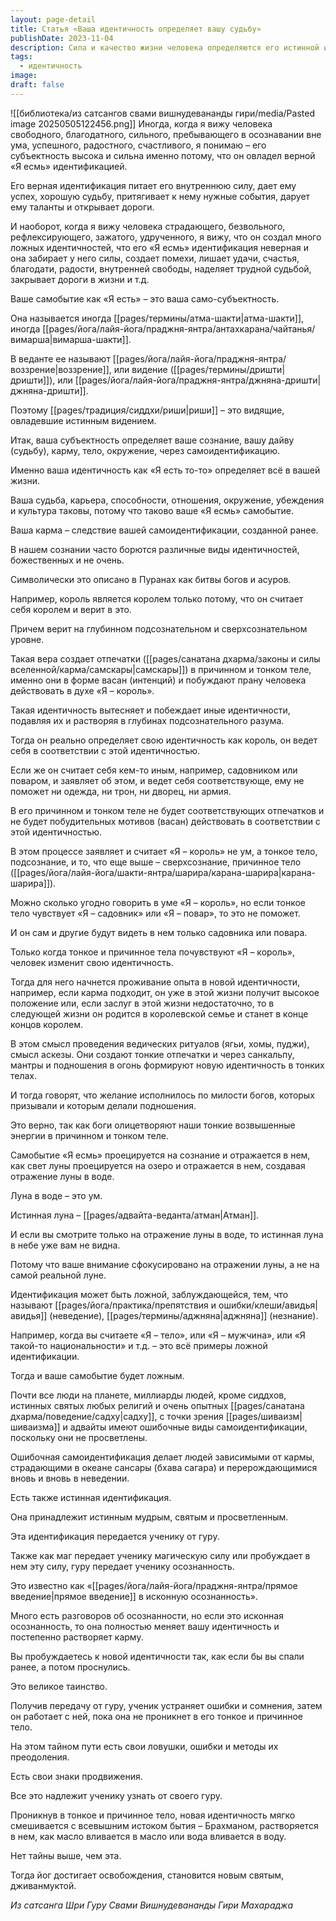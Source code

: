 ```yaml
---
layout: page-detail
title: Статья «Ваша идентичность определяет вашу судьбу»
publishDate: 2023-11-04
description: Сила и качество жизни человека определяются его истинной или ложной самоидентификацией «Я есмь» – верная идентичность питает успех, а ложная приводит к страданиям и зависимости от кармы. Истинная идентификация передается от гуру через прямое введение в осознанность, что постепенно растворяет карму и ведет к освобождению.
tags:
  - идентичность
image: 
draft: false
---
```

![[библиотека/из сатсангов свами вишнудевананды гири/media/Pasted image 20250505122456.png]]
Иногда, когда я вижу человека свободного, благодатного, сильного, пребывающего в осознавании вне ума, успешного, радостного, счастливого, я понимаю – его субъектность высока и сильна именно потому, что он овладел верной «Я есмь» идентификацией.

 Его верная идентификация питает его внутреннюю силу, дает ему успех, хорошую судьбу, притягивает к нему нужные события, дарует ему таланты и открывает дороги.

 И наоборот, когда я вижу человека страдающего, безвольного, рефлексирующего, зажатого, удрученного, я вижу, что он создал много ложных идентичностей, что его «Я есмь» идентификация неверная и она забирает у него силы, создает помехи, лишает удачи, счастья, благодати, радости, внутренней свободы, наделяет трудной судьбой, закрывает дороги в жизни и т.д.

 Ваше самобытие как «Я есть» – это ваша само-субъектность.

 Она называется иногда [[pages/термины/атма-шакти|атма-шакти]], иногда [[pages/йога/лайя-йога/праджня-янтра/антахкарана/чайтанья/вимарша|вимарша-шакти]].

 В веданте ее называют [[pages/йога/лайя-йога/праджня-янтра/воззрение|воззрение]], или видение ([[pages/термины/дришти|дришти]]), или [[pages/йога/лайя-йога/праджня-янтра/джняна-дришти|джняна-дришти]].

 Поэтому [[pages/традиция/сиддхи/риши|риши]] – это видящие, овладевшие истинным видением.

 Итак, ваша субъектность определяет ваше сознание, вашу дайву (судьбу), карму, тело, окружение, через самоидентификацию.

 Именно ваша идентичность как «Я есть то-то» определяет всё в вашей жизни.

 Ваша судьба, карьера, способности, отношения, окружение, убеждения и культура таковы, потому что таково ваше «Я есмь» самобытие.

 Ваша карма – следствие вашей самоидентификации, созданной ранее.

 В нашем сознании часто борются различные виды идентичностей, божественных и не очень.

 Символически это описано в Пуранах как битвы богов и асуров.

 Например, король является королем только потому, что он считает себя королем и верит в это. 

 Причем верит на глубинном подсознательном и сверхсознательном уровне.

 Такая вера создает отпечатки ([[pages/санатана дхарма/законы и силы вселенной/карма/самскары|самскары]]) в причинном и тонком теле, именно они в форме васан (интенций) и побуждают прану человека действовать в духе «Я – король».

 Такая идентичность вытесняет и побеждает иные идентичности, подавляя их и растворяя в глубинах подсознательного разума.

 Тогда он реально определяет свою идентичность как король, он ведет себя в соответствии с этой идентичностью.

 Если же он считает себя кем-то иным, например, садовником или поваром, и заявляет об этом, и ведет себя соответствующе, ему не поможет ни одежда, ни трон, ни дворец, ни армия.

 В его причинном и тонком теле не будет соответствующих отпечатков и не будет побудительных мотивов (васан) действовать в соответствии с этой идентичностью.

 В этом процессе заявляет и считает «Я – король» не ум, а тонкое тело, подсознание, и то, что еще выше – сверхсознание, причинное тело ([[pages/йога/лайя-йога/шакти-янтра/шарира/карана-шарира|карана-шарира]]).

 Можно сколько угодно говорить в уме «Я – король», но если тонкое тело чувствует «Я – садовник» или «Я – повар», то это не поможет.

 И он сам и другие будут видеть в нем только садовника или повара.

 Только когда тонкое и причинное тела почувствуют «Я – король», человек изменит свою идентичность.

 Тогда для него начнется проживание опыта в новой идентичности, например, если карма подходит, он уже в этой жизни получит высокое положение или, если заслуг в этой жизни недостаточно, то в следующей жизни он родится в королевской семье и станет в конце концов королем.

 В этом смысл проведения ведических ритуалов (ягьи, хомы, пуджи), смысл аскезы. Они создают тонкие отпечатки и через санкальпу, мантры и подношения в огонь формируют новую идентичность в тонких телах.

 И тогда говорят, что желание исполнилось по милости богов, которых призывали и которым делали подношения.

 Это верно, так как боги олицетворяют наши тонкие возвышенные энергии в причинном и тонком теле.

 Самобытие «Я есмь» проецируется на сознание и отражается в нем, как свет луны проецируется на озеро и отражается в нем, создавая отражение луны в воде.

 Луна в воде – это ум.

 Истинная луна – [[pages/адвайта-веданта/атман|Атман]].

 И если вы смотрите только на отражение луны в воде, то истинная луна в небе уже вам не видна.

 Потому что ваше внимание сфокусировано на отражении луны, а не на самой реальной луне.

 Идентификация может быть ложной, заблуждающейся, тем, что называют [[pages/йога/практика/препятствия и ошибки/клеши/авидья|авидья]] (неведение), [[pages/термины/аджняна|аджняна]] (незнание).

 Например, когда вы считаете «Я – тело», или «Я – мужчина», или «Я такой-то национальности» и т.д. – это всё примеры ложной идентификации.

 Тогда и ваше самобытие будет ложным.

 Почти все люди на планете, миллиарды людей, кроме сиддхов, истинных святых любых религий и очень опытных [[pages/санатана дхарма/поведение/садху|садху]], с точки зрения [[pages/шиваизм|шиваизма]] и адвайты имеют ошибочные виды самоидентификации, поскольку они не просветлены.

 Ошибочная самоидентификация делает людей зависимыми от кармы, страдающими в океане сансары (бхава сагара) и перерождающимися вновь и вновь в неведении.

 Есть также истинная идентификация.

 Она принадлежит истинным мудрым, святым и просветленным.

 Эта идентификация передается ученику от гуру.

 Также как маг передает ученику магическую силу или пробуждает в нем эту силу, гуру передает ученику осознанность. 

 Это известно как «[[pages/йога/лайя-йога/праджня-янтра/прямое введение|прямое введение]] в исконную осознанность».

 Много есть разговоров об осознанности, но если это исконная осознанность, то она полностью меняет вашу идентичность и постепенно растворяет карму. 

 Вы пробуждаетесь к новой идентичности так, как если бы вы спали ранее, а потом проснулись.

 Это великое таинство.

 Получив передачу от гуру, ученик устраняет ошибки и сомнения, затем он работает с ней, пока она не проникнет в его тонкое и причинное тело.

 На этом тайном пути есть свои ловушки, ошибки и методы их преодоления.

 Есть свои знаки продвижения.

 Все это надлежит ученику узнать от своего гуру.

 Проникнув в тонкое и причинное тело, новая идентичность мягко смешивается с всевышним истоком бытия – Брахманом, растворяется в нем, как масло вливается в масло или вода вливается в воду.

 Нет тайны выше, чем эта.

 Тогда йог достигает освобождения, становится новым святым, дживанмуктой.

*Из сатсанга Шри Гуру Свами Вишнудевананды Гири Махараджа*
